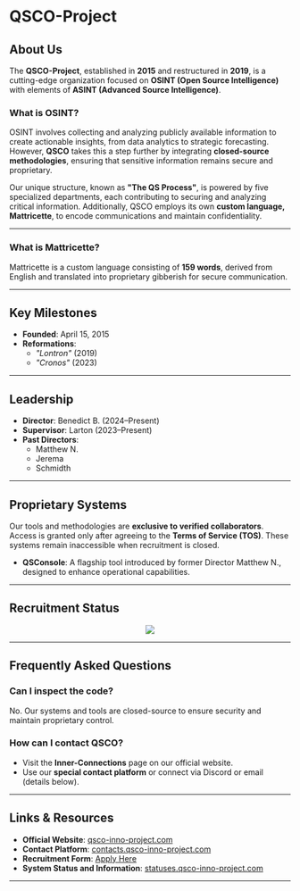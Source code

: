 # **QSCO-Project**

## **About Us**
The **QSCO-Project**, established in **2015** and restructured in **2019**, is a cutting-edge organization focused on **OSINT (Open Source Intelligence)** with elements of **ASINT (Advanced Source Intelligence)**.

### **What is OSINT?**
OSINT involves collecting and analyzing publicly available information to create actionable insights, from data analytics to strategic forecasting. However, **QSCO** takes this a step further by integrating **closed-source methodologies**, ensuring that sensitive information remains secure and proprietary.

Our unique structure, known as **"The QS Process"**, is powered by five specialized departments, each contributing to securing and analyzing critical information. Additionally, QSCO employs its own **custom language, Mattricette**, to encode communications and maintain confidentiality.

---

### **What is Mattricette?**
Mattricette is a custom language consisting of **159 words**, derived from English and translated into proprietary gibberish for secure communication.

---

## **Key Milestones**
- **Founded**: April 15, 2015  
- **Reformations**:  
  - *"Lontron"* (2019)  
  - *"Cronos"* (2023)  

---

## **Leadership**
- **Director**: Benedict B. (2024–Present)  
- **Supervisor**: Larton (2023–Present)  
- **Past Directors**:    
  - Matthew N.  
  - Jerema  
  - Schmidth  

---

## **Proprietary Systems**
Our tools and methodologies are **exclusive to verified collaborators**. Access is granted only after agreeing to the **Terms of Service (TOS)**. These systems remain inaccessible when recruitment is closed.

- **QSConsole**: A flagship tool introduced by former Director Matthew N., designed to enhance operational capabilities.

---

## **Recruitment Status**
<div align="center">
    <a href="https://qsco-inno-project.com/#employment-app" target="_blank">
        <img src="https://img.shields.io/badge/Recruitment-CLOSED-red?style=for-the-badge">
    </a>
</div>

---

## **Frequently Asked Questions**

### **Can I inspect the code?**
No. Our systems and tools are closed-source to ensure security and maintain proprietary control.

### **How can I contact QSCO?**
- Visit the **Inner-Connections** page on our official website.  
- Use our **special contact platform** or connect via Discord or email (details below).

---

## **Links & Resources**
- **Official Website**: [qsco-inno-project.com](https://qsco-inno-project.com)  
- **Contact Platform**: [contacts.qsco-inno-project.com](https://contacts.qsco-inno-project.com)  
- **Recruitment Form**: [Apply Here](https://qsco-inno-project.com/#employment-app)  
- **System Status and Information**: [statuses.qsco-inno-project.com](https://statuses.qsco-inno-project.com)

---
